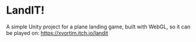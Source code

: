 # LandIT!

A simple Unity project for a plane landing game, built with WebGL, so it can be played on:
https://xvortim.itch.io/landit

